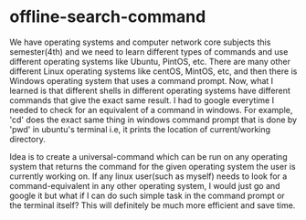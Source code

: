 # offline-search-command

We have operating systems and computer network core subjects this semester(4th) and we need to learn different types of commands and use different operating systems like Ubuntu, PintOS, etc. There are many other different Linux operating systems like centOS, MintOS, etc, and then there is Windows operating system that uses a command prompt. Now, what I learned is that different shells in different operating systems have different commands that give the exact same result. I had to google everytime I needed to check for an equivalent of a command in windows. For example, 'cd' does the exact same thing in windows command prompt that is done by 'pwd' in ubuntu's terminal i.e, it prints the location of current/working directory.

Idea is to create a universal-command which can be run on any operating system that returns the command for the given operating system the user is currently working on. If any linux user(such as myself) needs to look for a command-equivalent in any other operating system, I would just go and google it but what if I can do such simple task in the command prompt or the terminal itself? This will definitely be much more efficient and save time.
